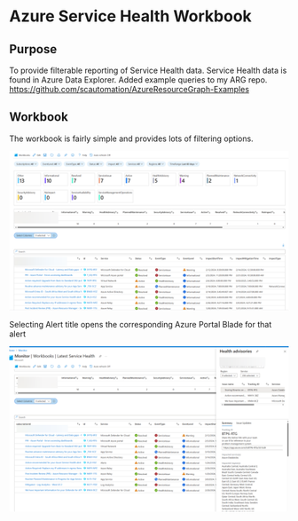 # Azure Service Health Workbook

## Purpose  

To provide filterable reporting of Service Health data. Service Health data is found in Azure Data Explorer. Added example queries to my ARG repo. https://github.com/scautomation/AzureResourceGraph-Examples

## Workbook  

The workbook is fairly simple and provides lots of filtering options.

![image](./images/overview.png)

Selecting Alert title opens the corresponding Azure Portal Blade for that alert

![image](./images/portalblade.png)